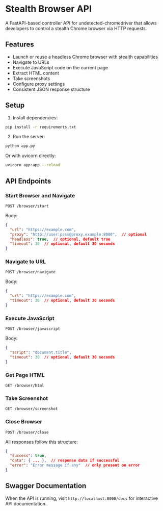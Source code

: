 # Stealth Browser API

A FastAPI-based controller API for undetected-chromedriver that allows developers to control a stealth Chrome browser via HTTP requests.

## Features

- Launch or reuse a headless Chrome browser with stealth capabilities
- Navigate to URLs
- Execute JavaScript code on the current page
- Extract HTML content
- Take screenshots
- Configure proxy settings
- Consistent JSON response structure

## Setup

1. Install dependencies:
```bash
pip install -r requirements.txt
```

2. Run the server:
```bash
python app.py
```

Or with uvicorn directly:
```bash
uvicorn app:app --reload
```

## API Endpoints

### Start Browser and Navigate
```
POST /browser/start
```
Body:
```json
{
  "url": "https://example.com",
  "proxy": "http://user:pass@proxy.example:8080",  // optional
  "headless": true,  // optional, default true
  "timeout": 30  // optional, default 30 seconds
}
```

### Navigate to URL
```
POST /browser/navigate
```
Body:
```json
{
  "url": "https://example.com",
  "timeout": 30  // optional, default 30 seconds
}
```

### Execute JavaScript
```
POST /browser/javascript
```
Body:
```json
{
  "script": "document.title",
  "timeout": 30  // optional, default 30 seconds
}
```

### Get Page HTML
```
GET /browser/html
```

### Take Screenshot
```
GET /browser/screenshot
```

### Close Browser
```
POST /browser/close
```

All responses follow this structure:
```json
{
  "success": true,
  "data": { ... },  // response data if successful
  "error": "Error message if any"  // only present on error
}
```

## Swagger Documentation
When the API is running, visit `http://localhost:8000/docs` for interactive API documentation.
